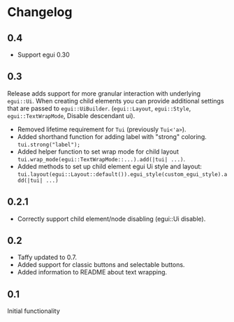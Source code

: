 # Changelog

## 0.4

* Support egui 0.30

## 0.3

Release adds support for more granular interaction with underlying `egui::Ui`.
When creating child elements you can provide additional settings that are passed to `egui::UiBuilder`.
(`egui::Layout`, `egui::Style`, `egui::TextWrapMode`, Disable descendant ui).

* Removed lifetime requirement for `Tui` (previously `Tui<'a>`).
* Added shorthand function for adding label with "strong" coloring. `tui.strong("label");`
* Added helper function to set wrap mode for child layout `tui.wrap_mode(egui::TextWrapMode::...).add(|tui| ...)`.
* Added methods to set up child element egui Ui style and layout: `tui.layout(egui::Layout::default()).egui_style(custom_egui_style).add(|tui| ...)`

## 0.2.1

* Correctly support child element/node disabling (egui::Ui disable).

## 0.2

* Taffy updated to 0.7.
* Added support for classic buttons and selectable buttons.
* Added information to README about text wrapping.

## 0.1

Initial functionality
